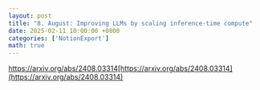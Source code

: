 ```yaml
---
layout: post
title: "8. August: Improving LLMs by scaling inference-time compute"
date: 2025-02-11 10:00:00 +0800
categories: ['NotionExport']
math: true
---
```


https://arxiv.org/abs/2408.03314[https://arxiv.org/abs/2408.03314](https://arxiv.org/abs/2408.03314)
